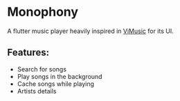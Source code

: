 # Monophony

A flutter music player heavily inspired in [ViMusic](https://github.com/vfsfitvnm/ViMusic) for its UI.

## Features:
- Search for songs
- Play songs in the background
- Cache songs while playing
- Artists details

